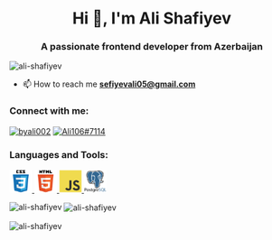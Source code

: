 
<h1 align="center">Hi 👋, I'm Ali Shafiyev</h1>
<h3 align="center">A passionate frontend developer from Azerbaijan</h3>

<p align="left"> <img src="https://komarev.com/ghpvc/?username=ali-shafiyev&label=Profile%20views&color=0e75b6&style=flat" alt="ali-shafiyev" /> </p>

- 📫 How to reach me **sefiyevali05@gmail.com**

<h3 align="left">Connect with me:</h3>
<p align="left">
<a href="https://instagram.com/byali002" target="blank"><img align="center" src="https://raw.githubusercontent.com/rahuldkjain/github-profile-readme-generator/master/src/images/icons/Social/instagram.svg" alt="byali002" height="30" width="40" /></a>
<a href="https://discord.gg/Ali106#7114" target="blank"><img align="center" src="https://raw.githubusercontent.com/rahuldkjain/github-profile-readme-generator/master/src/images/icons/Social/discord.svg" alt="Ali106#7114" height="30" width="40" /></a>
</p>

<h3 align="left">Languages and Tools:</h3>
<p align="left"> <a href="https://www.w3schools.com/css/" target="_blank" rel="noreferrer"> <img src="https://raw.githubusercontent.com/devicons/devicon/master/icons/css3/css3-original-wordmark.svg" alt="css3" width="40" height="40"/> </a> <a href="https://www.w3.org/html/" target="_blank" rel="noreferrer"> <img src="https://raw.githubusercontent.com/devicons/devicon/master/icons/html5/html5-original-wordmark.svg" alt="html5" width="40" height="40"/> </a> <a href="https://developer.mozilla.org/en-US/docs/Web/JavaScript" target="_blank" rel="noreferrer"> <img src="https://raw.githubusercontent.com/devicons/devicon/master/icons/javascript/javascript-original.svg" alt="javascript" width="40" height="40"/> </a> <a href="https://www.postgresql.org" target="_blank" rel="noreferrer"> <img src="https://raw.githubusercontent.com/devicons/devicon/master/icons/postgresql/postgresql-original-wordmark.svg" alt="postgresql" width="40" height="40"/> </a> </p>

<p><img align="left" src="https://github-readme-stats.vercel.app/api/top-langs?username=ali-shafiyev&show_icons=true&locale=en&layout=compact" alt="ali-shafiyev" /></p>

<p>&nbsp;<img align="center" src="https://github-readme-stats.vercel.app/api?username=ali-shafiyev&show_icons=true&locale=en" alt="ali-shafiyev" /></p>

<p><img align="center" src="https://github-readme-streak-stats.herokuapp.com/?user=ali-shafiyev&" alt="ali-shafiyev" /></p>

